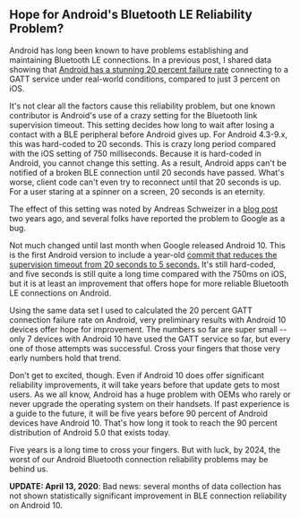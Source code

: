 ## Hope for Android's Bluetooth LE Reliability Problem?

Android has long been known to have problems establishing and maintaining Bluetooth LE connections.  In a previous post,
I shared data showing that [Android has a stunning 20 percent failure rate](/2019/05/21/broken-connection) connecting to a GATT service under real-world conditions,
compared to just 3 percent on iOS.

It's not clear all the factors cause this reliability problem, but one known contributor is Android's use of a crazy setting for the Bluetooth link supervision timeout.  This
setting decides how long to wait after losing a contact with a BLE peripheral before Android gives up.  For Android 4.3-9.x, this was hard-coded to 20 seconds.
This is crazy long period compared with the iOS setting of 750 milliseconds.  Because it is hard-coded in Android, you cannot change this setting.  As a result, Android apps can't be notified of a broken BLE connection
until 20 seconds have passed.  What's worse, client code can't even try to reconnect until that 20 seconds is up.  For a user staring at a spinner on a screen,
20 seconds is an eternity.

The effect of this setting was noted by Andreas Schweizer in a [blog post](https://blog.classycode.com/a-short-story-about-android-ble-connection-timeouts-and-gatt-internal-errors-fa89e3f6a456) two years ago, and several folks have reported the problem to Google as a bug.

Not much changed until last month when Google released Android 10.  This is the first Android version to include a year-old [commit that reduces the supervision timeout from 20 seconds to 5 seconds.](https://android.googlesource.com/platform/packages/apps/Bluetooth/+/d32b2d46167122e876455ed70598b331fc692771%5E%21/#F0)
It's still hard-coded, and five seconds is still quite a long time compared with the 750ms on iOS, but it is at least an improvement that offers hope for more reliable Bluetooth LE connections on Android.

Using the same data set I used to calculated the 20 percent GATT connection failure rate on Android, very preliminary results with Android 10 devices offer hope for improvement.  The numbers so far are super small -- only 7 devices with Android 10 have
used the GATT service so far, but every one of those attempts was successful.  Cross your fingers that those very early numbers hold that trend.

Don't get to excited, though.  Even if Android 10 does offer significant reliability improvements, it will take years before that update gets to most users.  As we all know, Android has a huge problem with OEMs who rarely or never upgrade the operating system on their handsets.
If past experience is a guide to the future, it will be five years before 90 percent of Android devices have Android 10.  That's how long it took to reach the 90 percent distribution of Android 5.0 that exists today.

Five years is a long time to cross your fingers.  But with luck, by 2024, the worst of our Android Bluetooth connection reliability problems may be behind us.

**UPDATE: April 13, 2020**: Bad news: several months of data collection has not shown statistically significant improvement in BLE connection reliability on Android 10.
